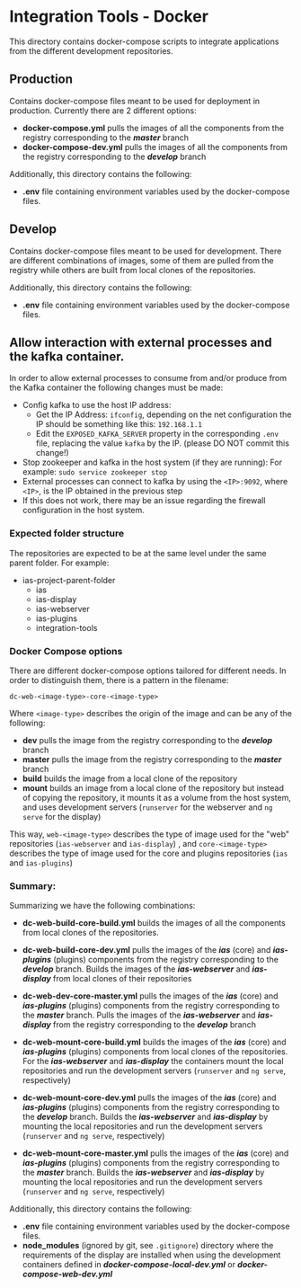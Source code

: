 # Integration Tools - Docker

This directory contains docker-compose scripts to integrate applications from the different development repositories.

## Production
Contains docker-compose files meant to be used for deployment in production. Currently there are 2 different options:

* **docker-compose.yml** pulls the images of all the components from the registry corresponding to the ***master*** branch
* **docker-compose-dev.yml** pulls the images of all the components from the registry corresponding to the ***develop*** branch

Additionally, this directory contains the following:

* **.env** file containing environment variables used by the docker-compose files.

## Develop
Contains docker-compose files meant to be used for development. There are different combinations of images, some of them are pulled from the registry while others are built from local clones of the repositories.

Additionally, this directory contains the following:

* **.env** file containing environment variables used by the docker-compose files.

## Allow interaction with external processes and the kafka container.
In order to allow external processes to consume from and/or produce from the Kafka container the following changes must be made:

* Config kafka to use the host IP address:
  - Get the IP Address: `ifconfig`, depending on the net configuration the IP should be something like this: `192.168.1.1`
  - Edit the `EXPOSED_KAFKA_SERVER` property in the corresponding `.env` file, replacing the value `kafka` by the IP. (please DO NOT commit this change!)
* Stop zookeeper and kafka in the host system (if they are running): For example: `sudo service zookeeper stop`
* External processes can connect to kafka by using the `<IP>:9092`, where `<IP>`, is the IP obtained in the previous step
* If this does not work, there may be an issue regarding the firewall configuration in the host system.


### Expected folder structure
The repositories are expected to be at the same level under the same parent folder. For example:

* ias-project-parent-folder
  - ias
  - ias-display
  - ias-webserver
  - ias-plugins
  - integration-tools

### Docker Compose options
There are different docker-compose options tailored for different needs. In order to distinguish them, there is a pattern in the filename:

`dc-web-<image-type>-core-<image-type>`

Where `<image-type>` describes the origin of the image and can be any of the following:
* **dev** pulls the image from the registry corresponding to the ___develop___ branch
* **master** pulls the image from the registry corresponding to the ___master___ branch
* **build** builds the image from a local clone of the repository
* **mount** builds an image from a local clone of the repository but instead of copying the repository, it mounts it as a volume from the host system, and uses development servers (`runserver` for the webserver and `ng serve` for the display)

This way, `web-<image-type>` describes the type of image used for the "web" repositories (`ias-webserver` and `ias-display`)
, and `core-<image-type>` describes the type of image used for the core and plugins repositories (`ias` and `ias-plugins`)

### Summary:
Summarizing we have the following combinations:

* **dc-web-build-core-build.yml** builds the images of all the components from local clones of the repositories.

* **dc-web-build-core-dev.yml** pulls the images of the ___ias___ (core) and ___ias-plugins___ (plugins) components from the registry corresponding to the ***develop*** branch. Builds the images of the ___ias-webserver___ and ___ias-display___ from local clones of their repositories

* **dc-web-dev-core-master.yml** pulls the images of the ___ias___ (core) and ___ias-plugins___ (plugins) components from the registry corresponding to the ***master*** branch. Pulls the images of the ___ias-webserver___ and ___ias-display___ from the registry corresponding to the ***develop*** branch

* **dc-web-mount-core-build.yml** builds the images of the ___ias___ (core) and ___ias-plugins___ (plugins) components from local clones of the repositories. For the ___ias-webserver___ and ___ias-display___ the containers mount the local repositories and run the development servers (`runserver` and `ng serve`, respectively)

* **dc-web-mount-core-dev.yml** pulls the images of the ___ias___ (core) and ___ias-plugins___ (plugins) components from the registry corresponding to the ***develop*** branch. Builds the ___ias-webserver___ and ___ias-display___ by mounting the local repositories and run the development servers (`runserver` and `ng serve`, respectively)

* **dc-web-mount-core-master.yml** pulls the images of the ___ias___ (core) and ___ias-plugins___ (plugins) components from the registry corresponding to the ***master*** branch. Builds the ___ias-webserver___ and ___ias-display___ by mounting the local repositories and run the development servers (`runserver` and `ng serve`, respectively)

Additionally, this directory contains the following:

* **.env** file containing environment variables used by the docker-compose files.
* **node_modules** (ignored by git, see `.gitignore`) directory where the requirements of the display are installed when using the development containers defined in ___docker-compose-local-dev.yml___ or ___docker-compose-web-dev.yml___
